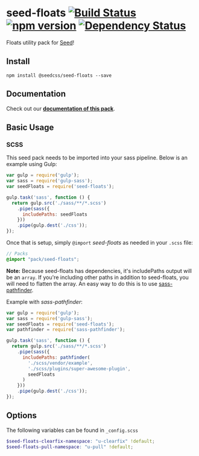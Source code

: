 # seed-floats [![Build Status](https://travis-ci.org/helpscout/seed-floats.svg?branch=master)](https://travis-ci.org/helpscout/seed-floats) [![npm version](https://badge.fury.io/js/%40seedcss%2Fseed-floats.svg)](https://badge.fury.io/js/%40seedcss%2Fseed-floats) [![Dependency Status](https://david-dm.org/helpscout/seed-floats.svg)](https://david-dm.org/helpscout/seed-floats)
Floats utility pack for [Seed](https://github.com/helpscout/seed)!


## Install
```
npm install @seedcss/seed-floats --save
```


## Documentation

Check out our **[documentation of this pack](http://developer.helpscout.net/seed/packs/seed-floats/)**.


## Basic Usage

### SCSS
This seed pack needs to be imported into your sass pipeline. Below is an example using Gulp:


```javascript
var gulp = require('gulp');
var sass = require('gulp-sass');
var seedFloats = require('seed-floats');

gulp.task('sass', function () {
  return gulp.src('./sass/**/*.scss')
    .pipe(sass({
      includePaths: seedFloats
    }))
    .pipe(gulp.dest('./css'));
});
```

Once that is setup, simply `@import` *seed-floats* as needed in your `.scss` file:

```scss
// Packs
@import "pack/seed-floats";
```

**Note:** Because seed-floats has dependencies, it's includePaths output will be an `array`. If you're including other paths in addition to seed-floats, you will need to flatten the array. An easy way to do this is to use [sass-pathfinder](https://github.com/itsjonq/sass-pathfinder).

Example with *sass-pathfinder*:

```javascript
var gulp = require('gulp');
var sass = require('gulp-sass');
var seedFloats = require('seed-floats');
var pathfinder = require('sass-pathfinder');

gulp.task('sass', function () {
  return gulp.src('./sass/**/*.scss')
    .pipe(sass({
      includePaths: pathfinder(
        './scss/vendor/example',
        './scss/plugins/super-awesome-plugin',
        seedFloats
      )
    }))
    .pipe(gulp.dest('./css'));
});
```


## Options

The following variables can be found in `_config.scss`

```scss
$seed-floats-clearfix-namespace: "u-clearfix" !default;
$seed-floats-pull-namespace: "u-pull" !default;
```
